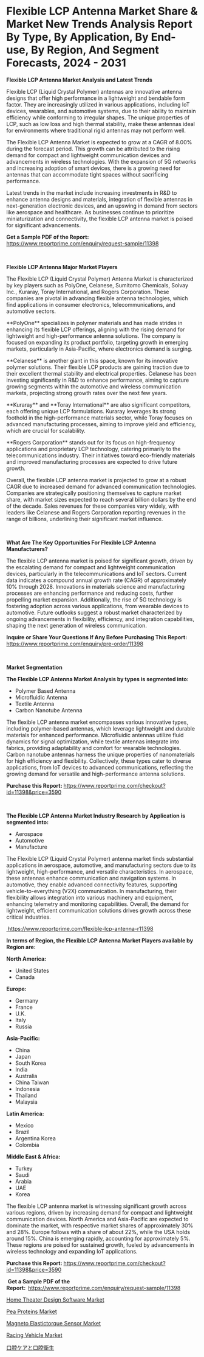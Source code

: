 <p><h1>Flexible LCP Antenna Market Share & Market New Trends Analysis Report By Type, By Application, By End-use, By Region, And Segment Forecasts, 2024 - 2031</h1></p><p><strong>Flexible LCP Antenna Market Analysis and Latest Trends</strong></p>
<p><p>Flexible LCP (Liquid Crystal Polymer) antennas are innovative antenna designs that offer high performance in a lightweight and bendable form factor. They are increasingly utilized in various applications, including IoT devices, wearables, and automotive systems, due to their ability to maintain efficiency while conforming to irregular shapes. The unique properties of LCP, such as low loss and high thermal stability, make these antennas ideal for environments where traditional rigid antennas may not perform well.</p><p>The Flexible LCP Antenna Market is expected to grow at a CAGR of 8.00% during the forecast period. This growth can be attributed to the rising demand for compact and lightweight communication devices and advancements in wireless technologies. With the expansion of 5G networks and increasing adoption of smart devices, there is a growing need for antennas that can accommodate tight spaces without sacrificing performance.</p><p>Latest trends in the market include increasing investments in R&D to enhance antenna designs and materials, integration of flexible antennas in next-generation electronic devices, and an upswing in demand from sectors like aerospace and healthcare. As businesses continue to prioritize miniaturization and connectivity, the flexible LCP antenna market is poised for significant advancements.</p></p>
<p><strong>Get a Sample PDF of the Report:&nbsp;</strong> <a href="https://www.reportprime.com/enquiry/request-sample/11398">https://www.reportprime.com/enquiry/request-sample/11398</a></p>
<p>&nbsp;</p>
<p><strong>Flexible LCP Antenna Major Market Players</strong></p>
<p><p>The Flexible LCP (Liquid Crystal Polymer) Antenna Market is characterized by key players such as PolyOne, Celanese, Sumitomo Chemicals, Solvay Inc., Kuraray, Toray International, and Rogers Corporation. These companies are pivotal in advancing flexible antenna technologies, which find applications in consumer electronics, telecommunications, and automotive sectors.</p><p>**PolyOne** specializes in polymer materials and has made strides in enhancing its flexible LCP offerings, aligning with the rising demand for lightweight and high-performance antenna solutions. The company is focused on expanding its product portfolio, targeting growth in emerging markets, particularly in Asia-Pacific, where electronics demand is surging.</p><p>**Celanese** is another giant in this space, known for its innovative polymer solutions. Their flexible LCP products are gaining traction due to their excellent thermal stability and electrical properties. Celanese has been investing significantly in R&D to enhance performance, aiming to capture growing segments within the automotive and wireless communication markets, projecting strong growth rates over the next few years.</p><p>**Kuraray** and **Toray International** are also significant competitors, each offering unique LCP formulations. Kuraray leverages its strong foothold in the high-performance materials sector, while Toray focuses on advanced manufacturing processes, aiming to improve yield and efficiency, which are crucial for scalability.</p><p>**Rogers Corporation** stands out for its focus on high-frequency applications and proprietary LCP technology, catering primarily to the telecommunications industry. Their initiatives toward eco-friendly materials and improved manufacturing processes are expected to drive future growth.</p><p>Overall, the flexible LCP antenna market is projected to grow at a robust CAGR due to increased demand for advanced communication technologies. Companies are strategically positioning themselves to capture market share, with market sizes expected to reach several billion dollars by the end of the decade. Sales revenues for these companies vary widely, with leaders like Celanese and Rogers Corporation reporting revenues in the range of billions, underlining their significant market influence.</p></p>
<p>&nbsp;</p>
<p><strong>What Are The Key Opportunities For Flexible LCP Antenna Manufacturers?</strong></p>
<p><p>The flexible LCP antenna market is poised for significant growth, driven by the escalating demand for compact and lightweight communication devices, particularly in the telecommunications and IoT sectors. Current data indicates a compound annual growth rate (CAGR) of approximately 10% through 2028. Innovations in materials science and manufacturing processes are enhancing performance and reducing costs, further propelling market expansion. Additionally, the rise of 5G technology is fostering adoption across various applications, from wearable devices to automotive. Future outlooks suggest a robust market characterized by ongoing advancements in flexibility, efficiency, and integration capabilities, shaping the next generation of wireless communication.</p></p>
<p><strong>Inquire or Share Your Questions If Any Before Purchasing This Report:</strong> <a href="https://www.reportprime.com/enquiry/pre-order/11398">https://www.reportprime.com/enquiry/pre-order/11398</a></p>
<p>&nbsp;</p>
<p><strong>Market Segmentation</strong></p>
<p><strong>The Flexible LCP Antenna Market Analysis by types is segmented into:</strong></p>
<p><ul><li>Polymer Based Antenna</li><li>Microfluidic Antenna</li><li>Textile Antenna</li><li>Carbon Nanotube Antenna</li></ul></p>
<p><p>The flexible LCP antenna market encompasses various innovative types, including polymer-based antennas, which leverage lightweight and durable materials for enhanced performance. Microfluidic antennas utilize fluid dynamics for signal optimization, while textile antennas integrate into fabrics, providing adaptability and comfort for wearable technologies. Carbon nanotube antennas harness the unique properties of nanomaterials for high efficiency and flexibility. Collectively, these types cater to diverse applications, from IoT devices to advanced communications, reflecting the growing demand for versatile and high-performance antenna solutions.</p></p>
<p><strong>Purchase this Report:&nbsp;</strong><a href="https://www.reportprime.com/checkout?id=11398&price=3590">https://www.reportprime.com/checkout?id=11398&price=3590</a></p>
<p>&nbsp;</p>
<p><strong>The Flexible LCP Antenna Market Industry Research by Application is segmented into:</strong></p>
<p><ul><li>Aerospace</li><li>Automotive</li><li>Manufacture</li></ul></p>
<p><p>The Flexible LCP (Liquid Crystal Polymer) antenna market finds substantial applications in aerospace, automotive, and manufacturing sectors due to its lightweight, high-performance, and versatile characteristics. In aerospace, these antennas enhance communication and navigation systems. In automotive, they enable advanced connectivity features, supporting vehicle-to-everything (V2X) communication. In manufacturing, their flexibility allows integration into various machinery and equipment, enhancing telemetry and monitoring capabilities. Overall, the demand for lightweight, efficient communication solutions drives growth across these critical industries.</p></p>
<p><a href="https://www.reportprime.com/flexible-lcp-antenna-r11398">&nbsp;https://www.reportprime.com/flexible-lcp-antenna-r11398</a></p>
<p><strong>In terms of Region, the Flexible LCP Antenna Market Players available by Region are:</strong></p>
<p>
    <p> <strong> North America: </strong>
        <ul>
            <li>United States</li>
            <li>Canada</li>
        </ul>
        </p> 
    <p> <strong> Europe: </strong>
        <ul>
            <li>Germany</li>
            <li>France</li>
            <li>U.K.</li>
            <li>Italy</li>
            <li>Russia</li>
        </ul>
        </p> 
    <p> <strong> Asia-Pacific: </strong>
        <ul>
            <li>China</li>
            <li>Japan</li>
            <li>South Korea</li>
            <li>India</li>
            <li>Australia</li>
            <li>China Taiwan</li>
            <li>Indonesia</li>
            <li>Thailand</li>
            <li>Malaysia</li>
        </ul>
        </p> 
    <p> <strong> Latin America: </strong>
        <ul>
            <li>Mexico</li>
            <li>Brazil</li>
            <li>Argentina Korea</li>
            <li>Colombia</li>
        </ul>
        </p> 
    <p> <strong> Middle East & Africa: </strong>
        <ul>
            <li>Turkey</li>
            <li>Saudi</li>
            <li>Arabia</li>
            <li>UAE</li>
            <li>Korea</li>
        </ul>
    </p>
    </p>
<p><p>The flexible LCP antenna market is witnessing significant growth across various regions, driven by increasing demand for compact and lightweight communication devices. North America and Asia-Pacific are expected to dominate the market, with respective market shares of approximately 30% and 28%. Europe follows with a share of about 22%, while the USA holds around 15%. China is emerging rapidly, accounting for approximately 5%. These regions are poised for sustained growth, fueled by advancements in wireless technology and expanding IoT applications.</p></p>
<p><strong>Purchase this Report: </strong><a href="https://www.reportprime.com/checkout?id=11398&price=3590">https://www.reportprime.com/checkout?id=11398&price=3590</a></p>
<p>&nbsp;<strong>Get a Sample PDF of the Report:&nbsp;&nbsp;</strong><a href="https://www.reportprime.com/enquiry/request-sample/11398">https://www.reportprime.com/enquiry/request-sample/11398</a></p>
<p><strong></strong></p>
<p><p><a href="https://www.linkedin.com/pulse/home-theater-design-software-market-revolution-2024-2031-uzvge?trackingId=uqxj1ZRnR9GYNoHO6h3Jew%3D%3D">Home Theater Design Software Market</a></p><p><a href="https://medium.com/@shubham99912151/the-market-for-pea-proteins-market-is-examined-in-this-report-along-with-the-factors-that-are-f08c10cdaaeb">Pea Proteins Market</a></p><p><a href="https://github.com/ashepherd82/Market-Research-Report-List-6/blob/main/magneto-elastictorque-sensor-market.md">Magneto Elastictorque Sensor Market</a></p><p><a href="https://issuu.com/reportprime-2/docs/racing-vehicle-market-size-2030.ppt_2af664586821da">Racing Vehicle Market</a></p><p><a href="https://medium.com/@emmittkutch2023/oral-care-oral-hygiene-market-%E3%81%AF-%E3%82%B3%E3%82%B9%E3%83%88%E7%AE%A1%E7%90%86%E3%81%A8%E5%8A%B9%E7%8E%87%E5%90%91%E4%B8%8A%E3%82%92%E5%84%AA%E5%85%88%E3%81%97%E3%81%BE%E3%81%99-%E3%81%95%E3%82%89%E3%81%AB-%E5%A0%B1%E5%91%8A%E6%9B%B8%E3%81%AF%E5%B8%82%E5%A0%B4%E3%81%AE%E9%9C%80%E8%A6%81%E9%9D%A2%E3%81%A8%E4%BE%9B%E7%B5%A6%E9%9D%A2%E3%81%AE%E4%B8%A1%E6%96%B9%E3%82%92%E3%82%AB%E3%83%90%E3%83%BC%E3%81%97%E3%81%A6%E3%81%84%E3%81%BE%E3%81%99-oral-care-37f9ed61911f">口腔ケアと口腔衛生</a></p></p>